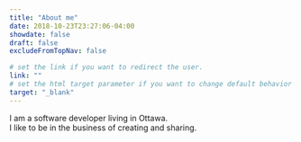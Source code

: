 ```yaml
---
title: "About me"
date: 2018-10-23T23:27:06-04:00
showdate: false
draft: false
excludeFromTopNav: false

# set the link if you want to redirect the user.
link: ""
# set the html target parameter if you want to change default behavior
target: "_blank"
---
```


I am a software developer living in Ottawa.  
I like to be in the business of creating and sharing.
